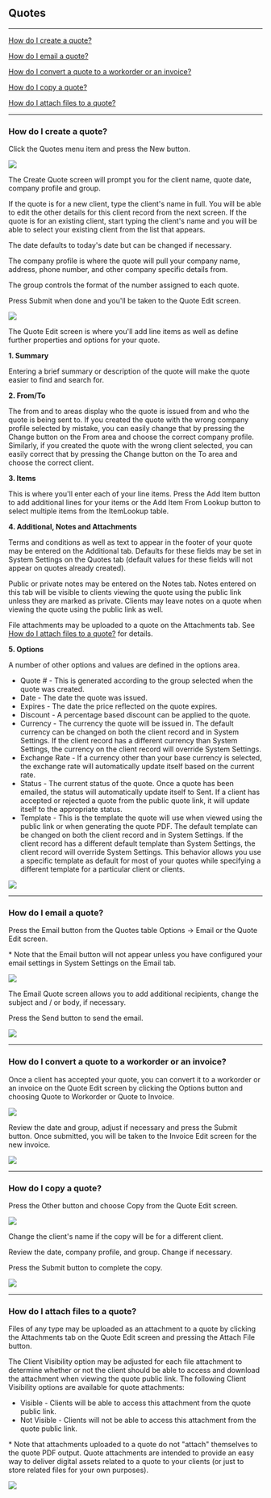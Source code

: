 Quotes
---

---

[How do I create a quote?](#how-do-i-create-a-quote)

[How do I email a quote?](#how-do-i-email-a-quote)

[How do I convert a quote to a workorder or an invoice?](#how-do-i-convert-a-quote-to-a-workorder-or-an-invoice)

[How do I copy a quote?](#how-do-i-copy-a-quote)

[How do I attach files to a quote?](#how-do-i-attach-files-to-a-quote)

---

### How do I create a quote?

Click the Quotes menu item and press the New button.

[<img src="/img/documentation/quote_create_sm.png" class="img-responsive" />](/img/documentation/quote_create.png)

The Create Quote screen will prompt you for the client name, quote date,
company profile and group.

If the quote is for a new client, type the client's name in full. You
will be able to edit the other details for this client record from the
next screen. If the quote is for an existing client, start typing the
client's name and you will be able to select your existing client from
the list that appears.

The date defaults to today's date but can be changed if necessary.

The company profile is where the quote will pull your company name,
address, phone number, and other company specific details from.

The group controls the format of the number assigned to each quote.

Press Submit when done and you'll be taken to the Quote Edit screen.

[<img src="/img/documentation/quote_create2_sm.png" class="img-responsive" />](/img/documentation/quote_create2.png)

The Quote Edit screen is where you'll add line items as well as define
further properties and options for your quote.

**1. Summary**

Entering a brief summary or description of the quote will make the quote
easier to find and search for.

**2. From/To**

The from and to areas display who the quote is issued from and who the
quote is being sent to. If you created the quote with the wrong company
profile selected by mistake, you can easily change that by pressing the
Change button on the From area and choose the correct company profile.
Similarly, if you created the quote with the wrong client selected, you
can easily correct that by pressing the Change button on the To area and
choose the correct client.

**3. Items**

This is where you'll enter each of your line items. Press the Add Item
button to add additional lines for your items or the Add Item From
Lookup button to select multiple items from the ItemLookup table.

**4. Additional, Notes and Attachments**

Terms and conditions as well as text to appear in the footer of your
quote may be entered on the Additional tab. Defaults for these fields
may be set in System Settings on the Quotes tab (default values for
these fields will not appear on quotes already created).

Public or private notes may be entered on the Notes tab. Notes entered
on this tab will be visible to clients viewing the quote using the
public link unless they are marked as private. Clients may leave notes
on a quote when viewing the quote using the public link as well.

File attachments may be uploaded to a quote on the Attachments tab. See
[How do I attach files to a quote?](#how-do-i-attach-files-to-a-quote) for details.

**5. Options**

A number of other options and values are defined in the options area.

-   Quote \# - This is generated according to the group selected when
    the quote was created.
-   Date - The date the quote was issued.
-   Expires - The date the price reflected on the quote expires.
-   Discount - A percentage based discount can be applied to the quote.
-   Currency - The currency the quote will be issued in. The default
    currency can be changed on both the client record and in System
    Settings. If the client record has a different currency than System
    Settings, the currency on the client record will override System
    Settings.
-   Exchange Rate - If a currency other than your base currency is
    selected, the exchange rate will automatically update itself based
    on the current rate.
-   Status - The current status of the quote. Once a quote has been
    emailed, the status will automatically update itself to Sent. If a
    client has accepted or rejected a quote from the public quote link,
    it will update itself to the appropriate status.
-   Template - This is the template the quote will use when viewed using
    the public link or when generating the quote PDF. The default
    template can be changed on both the client record and in System
    Settings. If the client record has a different default template than
    System Settings, the client record will override System Settings.
    This behavior allows you use a specific template as default for most
    of your quotes while specifying a different template for a
    particular client or clients.

[<img src="/img/documentation/quote_edit_sm.png" class="img-responsive" />](/img/documentation/quote_edit.png)

---

### How do I email a quote?

Press the Email button from the Quotes table Options -> Email or the
Quote Edit screen.

\* Note that the Email button will not appear unless you have configured
your email settings in System Settings on the Email tab.

[<img src="/img/documentation/quote_email_sm.png" class="img-responsive" />](/img/documentation/quote_email.png)

The Email Quote screen allows you to add additional recipients, change
the subject and / or body, if necessary.

Press the Send button to send the email.

[<img src="/img/documentation/quote_email2_sm.png" class="img-responsive" />](/img/documentation/quote_email2.png)

---

### How do I convert a quote to a workorder or an invoice?

Once a client has accepted your quote, you can convert it to a workorder
or an invoice on the Quote Edit screen by clicking the Options button
and choosing Quote to Workorder or Quote to Invoice.

[<img src="/img/documentation/quote_to_invoice_sm.png" class="img-responsive" />](/img/documentation/quote_to_invoice.png)

Review the date and group, adjust if necessary and press the Submit
button. Once submitted, you will be taken to the Invoice Edit screen for
the new invoice.

[<img src="/img/documentation/quote_to_invoice2_sm.png" class="img-responsive" />](/img/documentation/quote_to_invoice2.png)

---

### How do I copy a quote?

Press the Other button and choose Copy from the Quote Edit screen.

[<img src="/img/documentation/quote_copy_sm.png" class="img-responsive" />](/img/documentation/quote_copy.png)

Change the client's name if the copy will be for a different client.

Review the date, company profile, and group. Change if necessary.

Press the Submit button to complete the copy.

[<img src="/img/documentation/quote_copy2_sm.png" class="img-responsive" />](/img/documentation/quote_copy2.png)

---

### How do I attach files to a quote?

Files of any type may be uploaded as an attachment to a quote by
clicking the Attachments tab on the Quote Edit screen and pressing the
Attach File button.

The Client Visibility option may be adjusted for each file attachment to
determine whether or not the client should be able to access and
download the attachment when viewing the quote public link. The
following Client Visibility options are available for quote attachments:

-   Visible - Clients will be able to access this attachment from the
    quote public link.
-   Not Visible - Clients will not be able to access this attachment
    from the quote public link.

\* Note that attachments uploaded to a quote do not "attach" themselves
to the quote PDF output. Quote attachments are intended to provide an
easy way to deliver digital assets related to a quote to your clients
(or just to store related files for your own purposes).

[<img src="/img/documentation/quote_attachments_sm.png" class="img-responsive" />](/img/documentation/quote_attachments.png)
